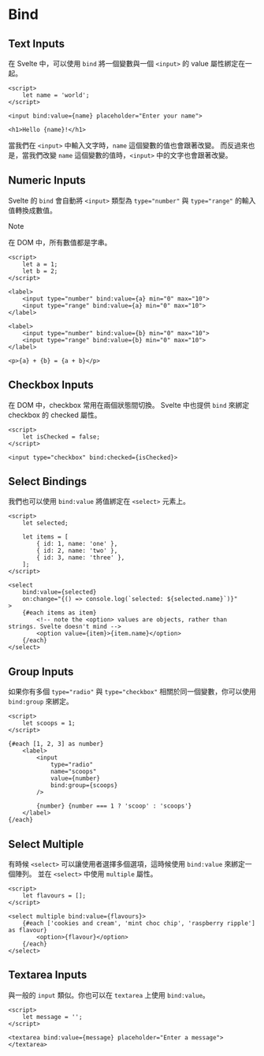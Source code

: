 # Bind

## Text Inputs

在 Svelte 中，可以使用 `bind` 將一個變數與一個 `<input>` 的 value 屬性綁定在一起。

```svelte
<script>
    let name = 'world';
</script>

<input bind:value={name} placeholder="Enter your name">

<h1>Hello {name}!</h1>
```

當我們在 `<input>` 中輸入文字時，`name` 這個變數的值也會跟著改變。
而反過來也是，當我們改變 `name` 這個變數的值時，`<input>` 中的文字也會跟著改變。

## Numeric Inputs

Svelte 的 `bind` 會自動將 `<input>` 類型為 `type="number"` 與 `type="range"` 的輸入值轉換成數值。

> [!NOTE]
>
> 在 DOM 中，所有數值都是字串。

```svelte
<script>
    let a = 1;
    let b = 2;
</script>

<label>
    <input type="number" bind:value={a} min="0" max="10">
    <input type="range" bind:value={a} min="0" max="10">
</label>

<label>
    <input type="number" bind:value={b} min="0" max="10">
    <input type="range" bind:value={b} min="0" max="10">
</label>

<p>{a} + {b} = {a + b}</p>
```

## Checkbox Inputs

在 DOM 中，checkbox 常用在兩個狀態間切換。
Svelte 中也提供 `bind` 來綁定 checkbox 的 checked 屬性。

```svelte
<script>
    let isChecked = false;
</script>

<input type="checkbox" bind:checked={isChecked}>
```

## Select Bindings

我們也可以使用 `bind:value` 將值綁定在 `<select>` 元素上。

```svelte
<script>
    let selected;

    let items = [
        { id: 1, name: 'one' },
        { id: 2, name: 'two' },
        { id: 3, name: 'three' },
    ];
</script>

<select
    bind:value={selected}
    on:change="{() => console.log(`selected: ${selected.name}`)}"
>
    {#each items as item}
        <!-- note the <option> values are objects, rather than strings. Svelte doesn't mind -->
        <option value={item}>{item.name}</option>
    {/each}
</select>
```

## Group Inputs

如果你有多個 `type="radio"` 與 `type="checkbox"` 相關於同一個變數，你可以使用 `bind:group` 來綁定。

```svelte
<script>
    let scoops = 1;
</script>

{#each [1, 2, 3] as number}
    <label>
        <input
            type="radio"
            name="scoops"
            value={number}
            bind:group={scoops}
        />

        {number} {number === 1 ? 'scoop' : 'scoops'}
    </label>
{/each}
```

## Select Multiple

有時候 `<select>` 可以讓使用者選擇多個選項，這時候使用 `bind:value` 來綁定一個陣列。
並在 `<select>` 中使用 `multiple` 屬性。

```svelte
<script>
    let flavours = [];
</script>

<select multiple bind:value={flavours}>
    {#each ['cookies and cream', 'mint choc chip', 'raspberry ripple'] as flavour}
        <option>{flavour}</option>
    {/each}
</select>
```

## Textarea Inputs

與一般的 `input` 類似。你也可以在 `textarea` 上使用 `bind:value`。

```svelte
<script>
    let message = '';
</script>

<textarea bind:value={message} placeholder="Enter a message"></textarea>
```
